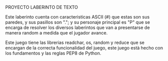 PROYECTO LABERINTO DE TEXTO 

Este laberinto cuenta con caracteristicas ASCII (#) que estas son sus paredes, y sus pasillos son "."; y su personaje principal es "P" que se encarga de resolver los diversos laberintos que van a presentarse de manera random a medida que el jugador avance. 

Este juego tiene las librerias readchar, os, random y reduce que se encargan de la correcta funcionalidad del juego, este juego està hecho con los fundamentos y las reglas PEP8 de Python.

